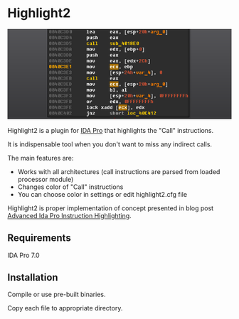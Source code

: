 # Highlight2

<div align="center">
    <img src ="https://raw.githubusercontent.com/oct0xor/oct0xor.github.io/master/assets/ida_color0.png"/>
</div>

Highlight2 is a plugin for [IDA Pro](https://www.hex-rays.com/products/ida/) that highlights the "Call" instructions.

It is indispensable tool when you don't want to miss any indirect calls.

The main features are:

* Works with all architectures (call instructions are parsed from loaded processor module)
* Changes color of "Call" instructions
* You can choose color in settings or edit highlight2.cfg file

Highlight2 is proper implementation of concept presented in blog post [Advanced Ida Pro Instruction Highlighting](http://oct0xor.github.io/2017/05/03/ida_coloring/).

## Requirements

IDA Pro 7.0

## Installation

Compile or use pre-built binaries.

Copy each file to appropriate directory.
